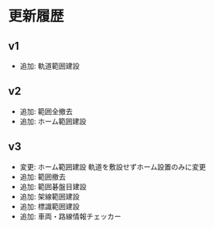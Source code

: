 # 更新履歴

## v1

- 追加: 軌道範囲建設

## v2

- 追加: 範囲全撤去
- 追加: ホーム範囲建設

## v3

- 変更: ホーム範囲建設 軌道を敷設せずホーム設置のみに変更
- 追加: 範囲撤去
- 追加: 範囲碁盤目建設
- 追加: 架線範囲建設
- 追加: 標識範囲建設
- 追加: 車両・路線情報チェッカー
